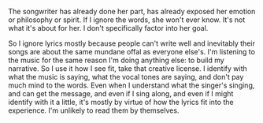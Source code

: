 The songwriter has already done her part, has already exposed her emotion or philosophy or spirit. If I ignore the words, she won't ever know. It's not what it's about for her. I don't specifically factor into her goal.

So I ignore lyrics mostly because people can't write well and inevitably their songs are about the same mundane offal as everyone else's. I'm listening to the music for the same reason I'm doing anything else: to build my narrative. So I use it how I see fit, take that creative license. I identify with what the music is saying, what the vocal tones are saying, and don't pay much mind to the words. Even when I understand what the singer's singing, and can get the message, and even if I sing along, and even if I might identify with it a little, it's mostly by virtue of how the lyrics fit into the experience. I'm unlikely to read them by themselves.
